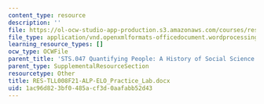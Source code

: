 ```yaml
---
content_type: resource
description: ''
file: https://ol-ocw-studio-app-production.s3.amazonaws.com/courses/res-tll-008-social-and-ethical-responsibilities-of-computing-serc-fall-2021/1ac96d823bf0485acf3d0aafabb52d43_RES-TLL008F21-ALP-ELO_Practice_Lab.docx
file_type: application/vnd.openxmlformats-officedocument.wordprocessingml.document
learning_resource_types: []
ocw_type: OCWFile
parent_title: 'STS.047 Quantifying People: A History of Social Science'
parent_type: SupplementalResourceSection
resourcetype: Other
title: RES-TLL008F21-ALP-ELO_Practice_Lab.docx
uid: 1ac96d82-3bf0-485a-cf3d-0aafabb52d43
---
```

